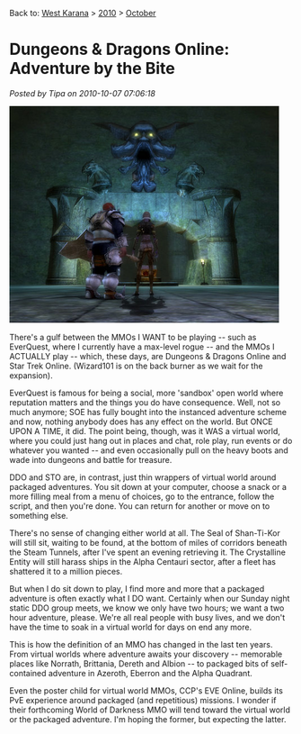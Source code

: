 Back to: [West Karana](/posts/westkarana.md) > [2010](/posts/2010/westkarana.md) > [October](./westkarana.md)
# Dungeons & Dragons Online: Adventure by the Bite

*Posted by Tipa on 2010-10-07 07:06:18*

![](../../../uploads/2010/10/dndclient-2010-10-06-23-21-52-93.jpg "Standing before the Seal of Shan-ti-kor")

There's a gulf between the MMOs I WANT to be playing -- such as EverQuest, where I currently have a max-level rogue -- and the MMOs I ACTUALLY play -- which, these days, are Dungeons & Dragons Online and Star Trek Online. (Wizard101 is on the back burner as we wait for the expansion).

EverQuest is famous for being a social, more 'sandbox' open world where reputation matters and the things you do have consequence. Well, not so much anymore; SOE has fully bought into the instanced adventure scheme and now, nothing anybody does has any effect on the world. But ONCE UPON A TIME, it did. The point being, though, was it WAS a virtual world, where you could just hang out in places and chat, role play, run events or do whatever you wanted -- and even occasionally pull on the heavy boots and wade into dungeons and battle for treasure.

DDO and STO are, in contrast, just thin wrappers of virtual world around packaged adventures. You sit down at your computer, choose a snack or a more filling meal from a menu of choices, go to the entrance, follow the script, and then you're done. You can return for another or move on to something else.

There's no sense of changing either world at all. The Seal of Shan-Ti-Kor will still sit, waiting to be found, at the bottom of miles of corridors beneath the Steam Tunnels, after I've spent an evening retrieving it. The Crystalline Entity will still harass ships in the Alpha Centauri sector, after a fleet has shattered it to a million pieces.

But when I do sit down to play, I find more and more that a packaged adventure is often exactly what I DO want. Certainly when our Sunday night static DDO group meets, we know we only have two hours; we want a two hour adventure, please. We're all real people with busy lives, and we don't have the time to soak in a virtual world for days on end any more.

This is how the definition of an MMO has changed in the last ten years. From virtual worlds where adventure awaits your discovery -- memorable places like Norrath, Brittania, Dereth and Albion -- to packaged bits of self-contained adventure in Azeroth, Eberron and the Alpha Quadrant.

Even the poster child for virtual world MMOs, CCP's EVE Online, builds its PvE experience around packaged (and repetitious) missions. I wonder if their forthcoming World of Darkness MMO will tend toward the virtual world or the packaged adventure. I'm hoping the former, but expecting the latter.

